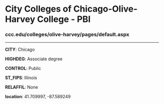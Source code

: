 # City Colleges of Chicago-Olive-Harvey College - PBI
### ccc.edu/colleges/olive-harvey/pages/default.aspx
---
**CITY**: Chicago

**HIGHDEG**: Associate degree

**CONTROL**: Public

**ST_FIPS**: Illinois

**RELAFFIL**: None

**location**: 41.709997, -87.589249